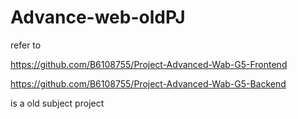 # Advance-web-oldPJ
refer to 

https://github.com/B6108755/Project-Advanced-Wab-G5-Frontend

https://github.com/B6108755/Project-Advanced-Wab-G5-Backend

is a old subject project 
